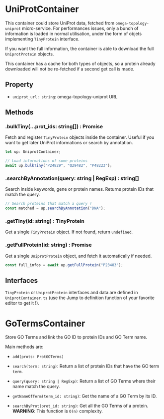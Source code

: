 # UniProtContainer

This container could store UniProt data, fetched from `omega-topology-uniprot` micro-service. For performances issues, only a bunch of information is loaded in normal utilisation, under the form of objets implementing `TinyProtein` interface.

If you want the full information, the container is able to download the full `UniprotProtein` objects.

This container has a cache for both types of objects, so a protein already downloaded will not be re-fetched if a second get call is made.

## Property

- `uniprot_url: string`: omega-topology-uniprot URL

## Methods

### .bulkTiny(...prot_ids: string[]) : Promise

Fetch and register `TinyProtein` objects inside the container. Useful if you want to get later UniProt informations or search by annotation.

```ts
let up: UniprotContainer;

// Load informations of some proteins
await up.bulkTiny("P24829", "Q29482", "P48223");
```

### .searchByAnnotation(query: string | RegExp) : string[]

Search inside keywords, gene or protein names. Returns protein IDs that match the query.

```ts
// Search proteins that match a query !
const matched = up.searchByAnnotation("DNA");
```

### .getTiny(id: string) : TinyProtein

Get a single `TinyProtein` object.
If not found, return `undefined`.

### .getFullProtein(id: string) : Promise<UniprotProtein>

Get a single `UniprotProtein` object, and fetch it automatically if needed.

```ts
const full_infos = await up.getFullProtein("P23483");
```


## Interfaces

`TinyProtein` or `UniprotProtein` interfaces and data are defined in `UniprotContainer.ts` (use the Jump to definition function of your favorite editor to get it !).

# GoTermsContainer

Store GO Terms and link the GO ID to protein IDs and GO Term name.

Main methods are:

- `add(prots: ProtGOTerms)`

- `search(term: string)`: Return a list of protein IDs that have the GO term `term`.

- `query(query: string | RegExp)`: Return a list of GO Terms where their name match the query.

- `getNameOfTerm(term_id: string)`: Get the name of a GO Term by its ID.

- `searchByProt(prot_id: string)`: Get all the GO Terms of a protein. **WARNING**: This function is `O(n)` complexity.
